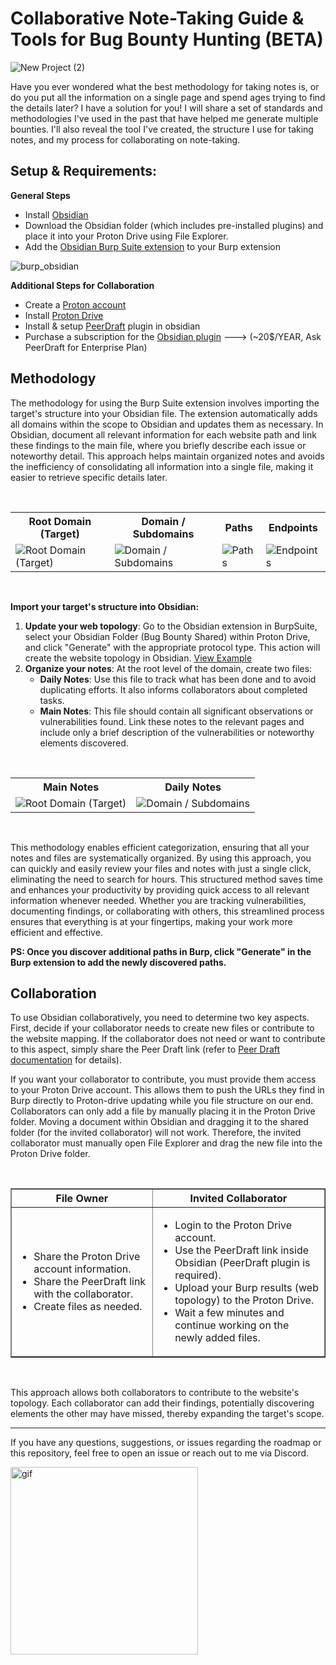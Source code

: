 
# Collaborative Note-Taking Guide & Tools for Bug Bounty Hunting (BETA)

![New Project (2)](https://github.com/user-attachments/assets/50310567-9135-4f51-9d9a-6258e88e0b3d)

Have you ever wondered what the best methodology for taking notes is, or do you put all the information on a single page and spend ages trying to find the details later? I have a solution for you! I will share a set of standards and methodologies I've used in the past that have helped me generate multiple bounties. I'll also reveal the tool I've created, the structure I use for taking notes, and my process for collaborating on note-taking.

## Setup & Requirements:

**General Steps**
- Install [Obsidian](https://obsidian.md/)
- Download the Obsidian folder (which includes pre-installed plugins) and place it into your Proton Drive using File Explorer.
- Add the [Obsidian Burp Suite extension](https://github.com/Hacking-Notes/collaborative-note-taking-guide-bug-bounty-tools/blob/main/Obsidan_BurpSuite.py) to your Burp extension

![burp_obsidian](https://github.com/user-attachments/assets/923d093d-e41a-486b-8bfe-39bc335d0296)

**Additional Steps for Collaboration**
- Create a [Proton account](https://proton.me/support/set-up-proton-drive)
- Install [Proton Drive](https://proton.me/drive/download)
- Install & setup [PeerDraft](https://www.peerdraft.app/) plugin in obsidian
- Purchase a subscription for the [Obsidian plugin](https://www.peerdraft.app/) ---> (~20$/YEAR, Ask PeerDraft for Enterprise Plan)

## Methodology

The methodology for using the Burp Suite extension involves importing the target's structure into your Obsidian file. The extension automatically adds all domains within the scope to Obsidian and updates them as necessary. In Obsidian, document all relevant information for each website path and link these findings to the main file, where you briefly describe each issue or noteworthy detail. This approach helps maintain organized notes and avoids the inefficiency of consolidating all information into a single file, making it easier to retrieve specific details later.

<br>

<table>
  <tr>
    <th>Root Domain (Target)</th>
    <th>Domain / Subdomains</th>
    <th>Paths</th>
    <th>Endpoints</th>
  </tr>
  <tr>
    <td><img src="https://github.com/user-attachments/assets/549f66af-9491-4e91-8d8c-7b96e560cb19" alt="Root Domain (Target)"></td>
    <td><img src="https://github.com/user-attachments/assets/e7cba72e-0fa7-44be-8b7e-841925ef88b9" alt="Domain / Subdomains"></td>
    <td><img src="https://github.com/user-attachments/assets/a08ab669-37da-4564-bd22-9298636af2c6" alt="Paths"></td>
    <td><img src="https://github.com/user-attachments/assets/145873f3-e4e1-435e-97db-aff1cc811c53" alt="Endpoints"></td>
  </tr>
</table>

<br>

**Import your target's structure into Obsidian:**

1. **Update your web topology**: Go to the Obsidian extension in BurpSuite, select your Obsidian Folder (Bug Bounty Shared) within Proton Drive, and click "Generate" with the appropriate protocol type. This action will create the website topology in Obsidian. [View Example](https://github.com/user-attachments/assets/1e97c6c2-f034-4b17-9218-1fbfcc63f048)
2. **Organize your notes**: At the root level of the domain, create two files:
   - **Daily Notes**: Use this file to track what has been done and to avoid duplicating efforts. It also informs collaborators about completed tasks.
   - **Main Notes**: This file should contain all significant observations or vulnerabilities found. Link these notes to the relevant pages and include only a brief description of the vulnerabilities or noteworthy elements discovered.

<br>

<table>
  <tr>
    <th>Main Notes</th>
    <th>Daily Notes</th>
  </tr>
  <tr>
    <td><img src="https://github.com/user-attachments/assets/4bcc2544-18f8-4cfb-887d-7d711e72b12e" alt="Root Domain (Target)"></td>
    <td><img src="https://github.com/user-attachments/assets/18883a02-4a47-4976-a638-799713e0fcca" alt="Domain / Subdomains"></td>
  </tr>
</table>

<br>

This methodology enables efficient categorization, ensuring that all your notes and files are systematically organized. By using this approach, you can quickly and easily review your files and notes with just a single click, eliminating the need to search for hours. This structured method saves time and enhances your productivity by providing quick access to all relevant information whenever needed. Whether you are tracking vulnerabilities, documenting findings, or collaborating with others, this streamlined process ensures that everything is at your fingertips, making your work more efficient and effective.

**PS: Once you discover additional paths in Burp, click "Generate" in the Burp extension to add the newly discovered paths.**

## Collaboration

To use Obsidian collaboratively, you need to determine two key aspects. First, decide if your collaborator needs to create new files or contribute to the website mapping. If the collaborator does not need or want to contribute to this aspect, simply share the Peer Draft link (refer to [Peer Draft documentation](https://github.com/peerdraft/obsidian-plugin) for details).

If you want your collaborator to contribute, you must provide them access to your Proton Drive account. This allows them to push the URLs they find in Burp directly to Proton-drive updating while you file structure on our end. Collaborators can only add a file by manually placing it in the Proton Drive folder. Moving a document within Obsidian and dragging it to the shared folder (for the invited collaborator) will not work. Therefore, the invited collaborator must manually open File Explorer and drag the new file into the Proton Drive folder.

<br>

<table border="1">
  <tr>
    <th>File Owner</th>
    <th>Invited Collaborator</th>
  </tr>
  <tr>
    <td>
      <ul>
        <li>Share the Proton Drive account information.</li>
        <li>Share the PeerDraft link with the collaborator.</li>
        <li>Create files as needed.</li>
      </ul>
    </td>
    <td>
      <ul>
        <li>Login to the Proton Drive account.</li>
        <li>Use the PeerDraft link inside Obsidian (PeerDraft plugin is required).</li>
        <li>Upload your Burp results (web topology) to the Proton Drive.</li>
        <li>Wait a few minutes and continue working on the newly added files.</li>
      </ul>
    </td>
  </tr>
</table>

<br>

This approach allows both collaborators to contribute to the website's topology. Each collaborator can add their findings, potentially discovering elements the other may have missed, thereby expanding the target's scope.

---

If you have any questions, suggestions, or issues regarding the roadmap or this repository, feel free to open an issue or reach out to me via Discord.

  <a href="https://discord.com">
  <img width="300" src="https://github.com/Hacking-Notes/Hacking-Notes/assets/118412415/5f34c47e-8f9e-40ef-885d-91ee9a6c5989" alt="gif">
  </a>



